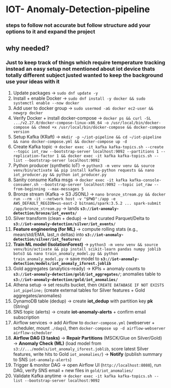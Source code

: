 #  IOT- Anomaly-Detection-pipeline

### steps to follow not accurate but follow structure add your options to it and expand the project 

## why needed?

### Just to keep track of things which require temperature tracking instead an easy setup not mentioned about iot device thats totally different subject justed wanted to keep the background use your ideas with it

1. Update packages → `sudo dnf update -y`
2. Install + enable Docker → `sudo dnf install -y docker && sudo systemctl enable --now docker`
3. Add user to docker group → `sudo usermod -aG docker ec2-user && newgrp docker`
4. Verify Docker + install docker-compose → `docker ps && curl -SL .../v2.27.0/docker-compose-linux-x86_64 -o /usr/local/bin/docker-compose && chmod +x /usr/local/bin/docker-compose && docker-compose version`
5. Setup Kafka (KRaft) → `mkdir -p ~/iot-pipeline && cd ~/iot-pipeline && nano docker-compose.yml && docker-compose up -d`
6. Create Kafka topic → `docker exec -it kafka kafka-topics.sh --create --topic iot_raw --bootstrap-server localhost:9092 --partitions 1 --replication-factor 1 && docker exec -it kafka kafka-topics.sh --list --bootstrap-server localhost:9092`
7. Python producer (synthetic IoT) → `python3 -m venv venv && source venv/bin/activate && pip install kafka-python requests && nano iot_producer.py && python iot_producer.py`
8. Sanity consume Kafka msgs → `docker exec -it kafka kafka-console-consumer.sh --bootstrap-server localhost:9092 --topic iot_raw --from-beginning --max-messages 5`
9. Bronze stream (Kafka → S3 JSONL) → `nano bronze_stream.py && docker run --rm -it --network host -v "$PWD":/app -e AWS_DEFAULT_REGION=us-east-2 bitnami/spark:3.5.2 ... spark-submit /app/bronze_stream.py` → lands **`s3://iot-anomaly-detection/bronze/iot_events/`**
10. Silver transform (clean + dedup) → land curated Parquet/Delta to **`s3://iot-anomaly-detection/silver/iot_events/`**
11. **Feature engineering (for ML)** → compute rolling stats (e.g., mean/std/EMA, last_n deltas) into **`s3://iot-anomaly-detection/silver/iot_features/`**
12. **Train ML model (IsolationForest)** → `python3 -m venv venv && source venv/bin/activate && pip install scikit-learn pandas numpy joblib boto3 && nano train_anomaly_model.py && python train_anomaly_model.py` → save model to **`s3://iot-anomaly-detection/models/iot_anomaly_iforest.joblib`**
13. Gold aggregates (analytics-ready) → KPIs + anomaly counts to **`s3://iot-anomaly-detection/gold/iot_aggregates/`**; anomalies table to **`s3://iot-anomaly-detection/gold/iot_anomalies/`**
14. Athena setup → set results bucket, then `CREATE DATABASE IF NOT EXISTS iot_pipeline;` (create external tables for Silver features + Gold aggregates/anomalies)
15. DynamoDB table (dedup) → create **iot_dedup** with partition key **pk** (String)
16. SNS topic (alerts) → create **iot-anomaly-alerts** + confirm email subscription
17. Airflow services → add Airflow to `docker-compose.yml` (webserver + scheduler, mount `./dags`), then `docker-compose up -d airflow-webserver airflow-scheduler`
18. **Airflow DAG (3 tasks)** → **Repair Partitions** (MSCK/Glue on Silver/Gold) → **Anomaly Check (ML)** (load model from `s3://.../models/iot_anomaly_iforest.joblib`, score latest Silver features, write hits to Gold `iot_anomalies/`) → **Notify** (publish summary to SNS `iot-anomaly-alerts`)
19. Trigger & monitor DAG → open Airflow UI (`http://localhost:8080`), run DAG, verify SNS email + new files in `gold/iot_anomalies/`
20. Validate Kafka anytime → `docker exec -it kafka kafka-topics.sh --list --bootstrap-server localhost:9092`
